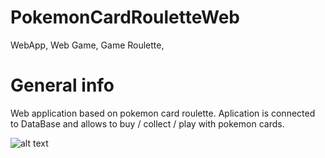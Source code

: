 # PokemonCardRouletteWeb
WebApp, Web Game, Game Roulette,

# General info
Web application based on pokemon card roulette. Aplication is connected to DataBase and allows to buy / collect / play with pokemon cards.


![alt text](https://i.imgur.com/pgRIwta.png)
